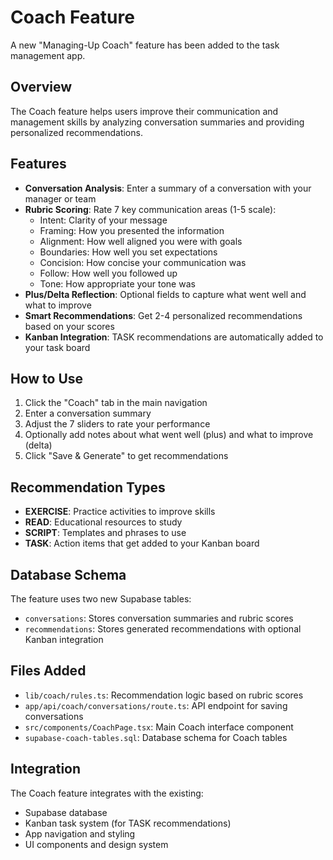 # Coach Feature

A new "Managing-Up Coach" feature has been added to the task management app.

## Overview

The Coach feature helps users improve their communication and management skills by analyzing conversation summaries and providing personalized recommendations.

## Features

- **Conversation Analysis**: Enter a summary of a conversation with your manager or team
- **Rubric Scoring**: Rate 7 key communication areas (1-5 scale):
  - Intent: Clarity of your message
  - Framing: How you presented the information
  - Alignment: How well aligned you were with goals
  - Boundaries: How well you set expectations
  - Concision: How concise your communication was
  - Follow: How well you followed up
  - Tone: How appropriate your tone was
- **Plus/Delta Reflection**: Optional fields to capture what went well and what to improve
- **Smart Recommendations**: Get 2-4 personalized recommendations based on your scores
- **Kanban Integration**: TASK recommendations are automatically added to your task board

## How to Use

1. Click the "Coach" tab in the main navigation
2. Enter a conversation summary
3. Adjust the 7 sliders to rate your performance
4. Optionally add notes about what went well (plus) and what to improve (delta)
5. Click "Save & Generate" to get recommendations

## Recommendation Types

- **EXERCISE**: Practice activities to improve skills
- **READ**: Educational resources to study
- **SCRIPT**: Templates and phrases to use
- **TASK**: Action items that get added to your Kanban board

## Database Schema

The feature uses two new Supabase tables:

- `conversations`: Stores conversation summaries and rubric scores
- `recommendations`: Stores generated recommendations with optional Kanban integration

## Files Added

- `lib/coach/rules.ts`: Recommendation logic based on rubric scores
- `app/api/coach/conversations/route.ts`: API endpoint for saving conversations
- `src/components/CoachPage.tsx`: Main Coach interface component
- `supabase-coach-tables.sql`: Database schema for Coach tables

## Integration

The Coach feature integrates with the existing:
- Supabase database
- Kanban task system (for TASK recommendations)
- App navigation and styling
- UI components and design system
